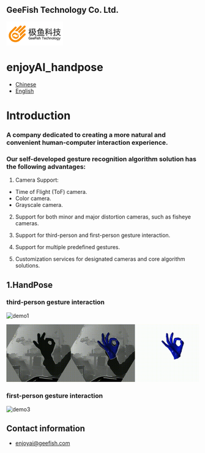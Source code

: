 ## GeeFish Technology Co. Ltd.

<p>
<img src="../sample/logo.png"  width="148" height ="63" align = "middle" />
</p>

# enjoyAI_handpose

* [Chinese](../README.md)
* [English](/doc/English.md)

# Introduction

### A company dedicated to creating a more natural and convenient human-computer interaction experience.
### Our self-developed gesture recognition algorithm solution has the following advantages:

1) Camera Support:
* Time of Flight (ToF) camera.
* Color camera.
* Grayscale camera.
2) Support for both minor and major distortion cameras, such as fisheye cameras.

3) Support for third-person and first-person gesture interaction.

4) Support for multiple predefined gestures.

5) Customization services for designated cameras and core algorithm solutions.

## 1.HandPose

### third-person gesture interaction

![demo1](../sample/demo-1.gif)

![demo2](../sample/demo-2.gif)

### first-person gesture interaction

![demo3](../sample/demo-3.gif)

## Contact information

* enjoyai@geefish.com
